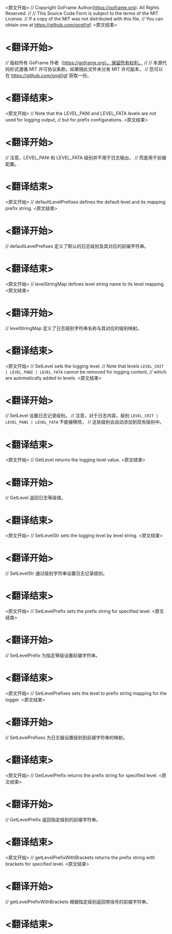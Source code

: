 
<原文开始>
// Copyright GoFrame Author(https://goframe.org). All Rights Reserved.
//
// This Source Code Form is subject to the terms of the MIT License.
// If a copy of the MIT was not distributed with this file,
// You can obtain one at https://github.com/gogf/gf.
<原文结束>

# <翻译开始>
// 版权所有 GoFrame 作者（https://goframe.org）。保留所有权利。
//
// 本源代码形式遵循 MIT 许可协议条款。如果随此文件未分发 MIT 许可副本，
// 您可以在 https://github.com/gogf/gf 获取一份。
# <翻译结束>


<原文开始>
// Note that the LEVEL_PANI and LEVEL_FATA levels are not used for logging output,
// but for prefix configurations.
<原文结束>

# <翻译开始>
// 注意，LEVEL_PANI 和 LEVEL_FATA 级别并不用于日志输出，
// 而是用于前缀配置。
# <翻译结束>


<原文开始>
// defaultLevelPrefixes defines the default level and its mapping prefix string.
<原文结束>

# <翻译开始>
// defaultLevelPrefixes 定义了默认的日志级别及其对应的前缀字符串。
# <翻译结束>


<原文开始>
// levelStringMap defines level string name to its level mapping.
<原文结束>

# <翻译开始>
// levelStringMap 定义了日志级别字符串名称与其对应的级别映射。
# <翻译结束>


<原文开始>
// SetLevel sets the logging level.
// Note that levels ` LEVEL_CRIT | LEVEL_PANI | LEVEL_FATA ` cannot be removed for logging content,
// which are automatically added to levels.
<原文结束>

# <翻译开始>
// SetLevel 设置日志记录级别。
// 注意，对于日志内容，级别 `LEVEL_CRIT | LEVEL_PANI | LEVEL_FATA` 不能被移除，
// 这些级别会自动添加到现有级别中。
# <翻译结束>


<原文开始>
// GetLevel returns the logging level value.
<原文结束>

# <翻译开始>
// GetLevel 返回日志等级值。
# <翻译结束>


<原文开始>
// SetLevelStr sets the logging level by level string.
<原文结束>

# <翻译开始>
// SetLevelStr 通过级别字符串设置日志记录级别。
# <翻译结束>


<原文开始>
// SetLevelPrefix sets the prefix string for specified level.
<原文结束>

# <翻译开始>
// SetLevelPrefix 为指定等级设置前缀字符串。
# <翻译结束>


<原文开始>
// SetLevelPrefixes sets the level to prefix string mapping for the logger.
<原文结束>

# <翻译开始>
// SetLevelPrefixes 为日志器设置级别到前缀字符串的映射。
# <翻译结束>


<原文开始>
// GetLevelPrefix returns the prefix string for specified level.
<原文结束>

# <翻译开始>
// GetLevelPrefix 返回指定级别的前缀字符串。
# <翻译结束>


<原文开始>
// getLevelPrefixWithBrackets returns the prefix string with brackets for specified level.
<原文结束>

# <翻译开始>
// getLevelPrefixWithBrackets 根据指定级别返回带括号的前缀字符串。
# <翻译结束>

